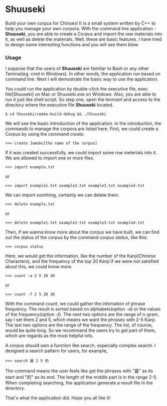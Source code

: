 # Shuuseki
Build your own corpus for Chinses! It is a small system written by C++ to help you manage your own corpora. With the command line application - **Shuuseki**, you are able to create a Corpus and import the raw materials into it, as well as delete the materials. Well, these are basic features. I have tried to design some interesting functions and you will see them blow.

### Usage
I suppose that the users of **Shuuseki** are familiar to Bash or any other Teminal(eg. cmd in Windows). In other words, the application run based on command line. Next I will demostrate the basic way to use the application.

You could run the application by double-click the executive file, exec file[Shuuseki] on Mac or Shuuseki.exe on Windows. Also, you are able to run it just like shell script. So step one, open the termianl and access to the directory where the executive file **Shuuseki** located.

```Shell
$ cd Shuuseki/cmake-build-debug && ./Shuuseki
```
We will see the basic introduction of the application. In the introduction, the commands to manage the corpora are listed here. First, we could create a Corpus by using the command *create*.

```Shell
>>> create Jumoku[the name of the corpus]
```

If it was created successfully, we could import some row meterials into it. We are allowed to import one or more files.
```Shell
>>> import example.txt
```
or
```Shell
>>> import example1.txt example2.txt example3.txt example4.txt
```

We can import somthing, certainly we can delete them.
```Shell
>>> delete example.txt
```
or
```Shell
>>> delete example1.txt example2.txt example3.txt example4.txt
```
Then, if we wanna know more about the corpus we have built, we can find out the status of the corpus by the command *corpus status*, like this:
```Shell
>>> corpus status
```
Here, we would get the information, like the number of the Kanji(Chinese Characters), and the frequency of the top 20 Kanji.If we were not satisfied about this, we could know more.
```Shell
>>> count -a 2 5 20 30
```
or
```Shell
>>> count -f 2 5 20 30
``` 
With the command *count*, we could gather the infomation of phrase frequency. The result is sorted based on alphabets(option -*a*) or the values of the frequency(option -*f*). The next two options are the range of n-gram, say I set them 2 and 5, which means we want the phrases with 2-5 Kanji. The last two options are the range of the frequency. The list, of course, would be quite long. So we recommand the users try to get part of them, which are regards as the most helpful info.

A corpus should own a function like search, especially complex search. I designed a search pattern for users, for example,
```Shell
>>> search 最 2 5 的
```
The command means the user feels like get the phrases with "最" as its start and "的" as its end. The length of the middle part is in the range 2-5. When completing searching, the application generate a result file in the directory.

That's what the application did. Hope you all like it!
